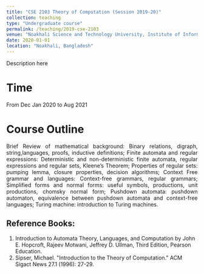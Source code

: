 ```yaml
---
title: "CSE 2103 Theory of Computation (Session 2019-20)"
collection: teaching
type: "Undergraduate course"
permalink: /teaching/2019-cse-2103
venue: "Noakhali Science and Technology University, Institute of Information Technology"
date: 2020-01-01
location: "Noakhali, Bangladesh"
---
```


Description here

Time
=====
From Dec Jan 2020 to Aug 2021

Course Outline
====
<p align="justify">
Brief Review of mathematical background: Binary relations, digraph, string,languages, proofs, inductive definitions; Finite automata and regular expressions: Deterministic and non-deterministic finite automata, regular expressions and regular sets, Kleene’s Theorem; Properties of regular sets: pumping lemma, closure properties, decision algorithms; Context Free grammar and languages: Context-free grammars, regular grammars; Simplified forms and normal forms: useful symbols, productions, unit productions, chomsky normal form; Pushdown automata: pushdown automaton, equivalence between pushdown automata and context-free languages; Turing machine: introduction to Turing machines.
</p>

Reference Books:
----
1. Introduction to Automata Theory, Languages, and Computation by John E. Hopcroft,
Rajeev Motwani, Jeffrey D. Ullman, Third Edition, Pearson Education. <br/>
2. Sipser, Michael. "Introduction to the Theory of Computation." ACM Sigact News 27.1 (1996): 27-29.
